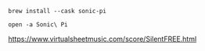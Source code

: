 ```
brew install --cask sonic-pi
```

```
open -a Sonic\ Pi
```

https://www.virtualsheetmusic.com/score/SilentFREE.html
